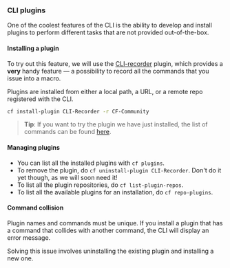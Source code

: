 ### CLI plugins

One of the coolest features of the CLI is the ability to develop and install plugins to perform different tasks that are not provided out-of-the-box.

#### Installing a plugin

To try out this feature, we will use the [CLI-recorder](http://github.com/simonleung8/cli-plugin-recorder) plugin, which provides a **very** handy feature — a possibility to record all the commands that you issue into a macro.

Plugins are installed from either a local path, a URL, or a remote repo registered with the CLI.

```sh
cf install-plugin CLI-Recorder -r CF-Community
```

>**Tip**: If you want to try the plugin we have just installed, the list of commands can be found <a href="https://github.com/simonleung8/cli-plugin-recorder#full-command-list" target="_blank">here</a>.

#### Managing plugins

* You can list all the installed plugins with `cf plugins`.
* To remove the plugin, do `cf uninstall-plugin CLI-Recorder`. Don't do it yet though, as we will soon need it!
* To list all the plugin repositories, do `cf list-plugin-repos`.
* To list all the available plugins for an installation, do `cf repo-plugins`.

#### Command collision

Plugin names and commands must be unique. If you install a plugin that has a command that collides with another command, the CLI will display an error message.

Solving this issue involves uninstalling the existing plugin and installing a new one.
